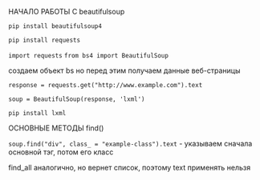 НАЧАЛО РАБОТЫ С beautifulsoup

`pip install beautifulsoup4`

`pip install requests`

`import requests`
`from bs4 import BeautifulSoup`

создаем объект bs
но перед этим получаем данные веб-страницы

`response = requests.get("http://www.example.com").text`

`soup = BeautifulSoup(response, 'lxml')`

`pip install lxml`

ОСНОВНЫЕ МЕТОДЫ
find()

`soup.find("div", class_ = "example-class").text` - указываем сначала основной тэг, потом его класс

find_all
аналогично, но вернет список, поэтому text применять нельзя
